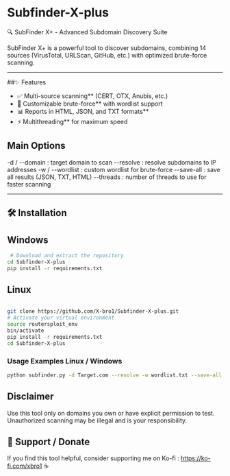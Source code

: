 # Subfinder-X-plus
🔍 SubFinder X+ - Advanced Subdomain Discovery Suite  

SubFinder X+ is a powerful tool to discover subdomains, combining 14 sources (VirusTotal, URLScan, GitHub, etc.) with optimized brute-force scanning.  

---

##✨ Features  
- ✅ Multi-source scanning** (CERT, OTX, Anubis, etc.)  
- 🚀 Customizable brute-force** with wordlist support  
- 📊 Reports in HTML, JSON, and TXT formats**  
- ⚡ Multithreading** for maximum speed

##  Main Options
-d / --domain : target domain to scan
--resolve : resolve subdomains to IP addresses
-w / --wordlist : custom wordlist for brute-force
--save-all : save all results (JSON, TXT, HTML)
--threads : number of threads to use for faster scanning

---

## 🛠 Installation  

## Windows
```bash
 # Download and extract the repository
cd Subfinder-X-plus
pip install -r requirements.txt
```

## Linux
```bash

git clone https://github.com/X-bro1/Subfinder-X-plus.git
# Activate your virtual environment
source routersploit_env
bin/activate
pip install -r requirements.txt
cd Subfinder-X-plus
```

### Usage Examples Linux / Windows
```bash
python subfinder.py -d Target.com --resolve -w wordlist.txt --save-all 
```

## Disclaimer
Use this tool only on domains you own or have explicit permission to test. Unauthorized scanning may be illegal and is your responsibility.

## 🔗 Support / Donate

If you find this tool helpful, consider supporting me on Ko-fi : https://ko-fi.com/xbro1 ☕️
